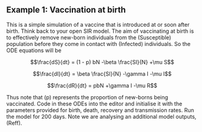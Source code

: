 ## Example 1: Vaccination at birth

This is a simple simulation of a vaccine that is introduced at or soon after birth. Think back to your open SIR model. The aim of vaccinating at birth is to effectively remove new-born individuals from the \(Susceptible\) population before they come in contact with \(Infected\) individuals. So the ODE equations will be

$$\frac{dS}{dt} = (1 - p) bN -\beta \frac{SI}{N} +\mu S$$

$$\frac{dI}{dt} = \beta \frac{SI}{N} -\gamma I -\mu I$$

$$\frac{dR}{dt} = pbN +\gamma I -\mu R$$

Thus note that \(p\) represents the proportion of new-borns being vaccinated. Code in these ODEs into the editor and initialise it with the parameters provided for birth, death, recovery and transmission rates. Run the model for 200 days. Note we are analysing an additional model outputs, \(Reff\).
